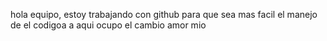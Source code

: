 hola equipo, estoy trabajando con github para que sea mas facil el manejo de el codigoa
a
aqui ocupo el cambio amor mio 
